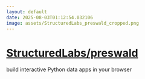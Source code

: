 ```yaml
---
layout: default
date: 2025-08-03T01:12:54.032106
image: assets/StructuredLabs_preswald_cropped.png
---
```


# [StructuredLabs/preswald](https://github.com/StructuredLabs/preswald)

build interactive Python data apps in your browser
